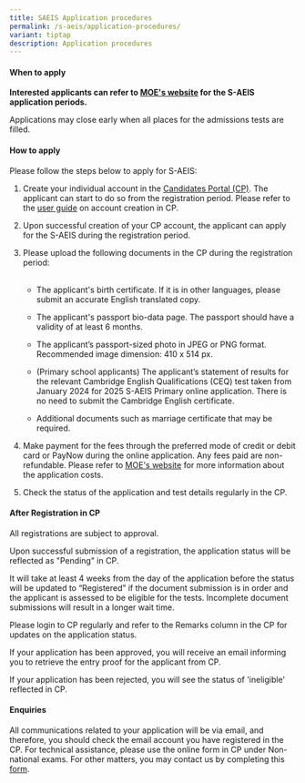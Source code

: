 ```yaml
---
title: SAEIS Application procedures
permalink: /s-aeis/application-procedures/
variant: tiptap
description: Application procedures
---
```

<h4><strong>When to apply</strong></h4>
<p><strong>Interested applicants can refer to <a href="https://safe.menlosecurity.com/https://www.moe.gov.sg/international-students/s-aeis/apply" rel="noopener noreferrer nofollow" target="_blank"><u>MOE's website</u></a>&nbsp;for the S-AEIS application periods.</strong>
</p>
<p>Applications may close early when all places for the admissions tests
are filled.</p>
<h4><strong>How to apply</strong></h4>
<p>Please follow the steps below to apply for S-AEIS:</p>
<ol data-tight="true" class="tight">
<li>
<p>Create your individual account in the&nbsp;<a href="https://myexams.seab.gov.sg/auth/login" rel="noopener noreferrer" target="_blank"><u>Candidates Portal (CP)</u></a>.
The applicant can start to do so from the registration period. Please refer
to the <a href="https://go.gov.sg/s-aeis-user-guide-for-candidates-portal" rel="noopener nofollow" target="_blank">user guide</a> on
account creation in CP.
<br>
</p>
</li>
<li>
<p>Upon successful creation of your CP account, the applicant can apply for
the S-AEIS during the registration period.
<br>
</p>
</li>
<li>
<p>Please upload the following documents in the CP during the registration
period:
<br>
<br>
</p>
<ul data-tight="true" class="tight">
<li>
<p>The applicant's birth certificate. If it is in other languages, please
submit an accurate English translated copy.</p>
</li>
<li>
<p>The applicant's passport bio-data page. The passport should have a validity
of at least 6 months.</p>
</li>
<li>
<p>The applicant’s passport-sized photo in JPEG or PNG format. Recommended
image dimension: 410 x 514 px.</p>
</li>
<li>
<p>(Primary school applicants) The applicant’s statement of results for the
relevant Cambridge English Qualifications (CEQ) test taken from January
2024 for 2025 S-AEIS Primary online application. There is no need to submit
the Cambridge English certificate.</p>
</li>
<li>
<p>Additional documents such as marriage certificate that may be required.
<br>
</p>
</li>
</ul>
</li>
<li>
<p>Make payment for the fees through the preferred mode of credit or debit
card or PayNow during the online application. Any fees paid are non-refundable.
Please refer to <a href="https://www.moe.gov.sg/international-students/s-aeis/apply" rel="noopener noreferrer nofollow" target="_blank"><u>MOE's website</u></a> for
more information about the application costs.
<br>
</p>
</li>
<li>
<p>Check the status of the application and test details regularly in the
CP.</p>
</li>
</ol>
<h4><strong>After Registration in CP</strong></h4>
<p>All registrations are subject to approval.</p>
<p>Upon successful submission of a registration, the application status will
be reflected as "Pending" in CP.</p>
<p>It will take at least 4 weeks from the day of the application before the
status will be updated to “Registered” if the document submission is in
order and the applicant is assessed to be eligible for the tests. Incomplete
document submissions will result in a longer wait time.</p>
<p>Please login to CP regularly and refer to the Remarks column in the CP
for updates on the application status.</p>
<p>If your application has been approved, you will receive an email informing
you to retrieve the entry proof for the applicant from CP.</p>
<p>If your application has been rejected, you will see the status of 'ineligible'
reflected in CP.</p>
<h4><strong>Enquiries</strong></h4>
<p>All communications related to your application will be via email, and
therefore, you should check the email account you have registered in the
CP. For technical assistance, please use the online form in CP under Non-national
exams. For other matters, you may contact us by completing this <a href="https://form.gov.sg/5dc02f345f93b5001904159d" rel="noopener nofollow" target="_blank">form</a>.</p>